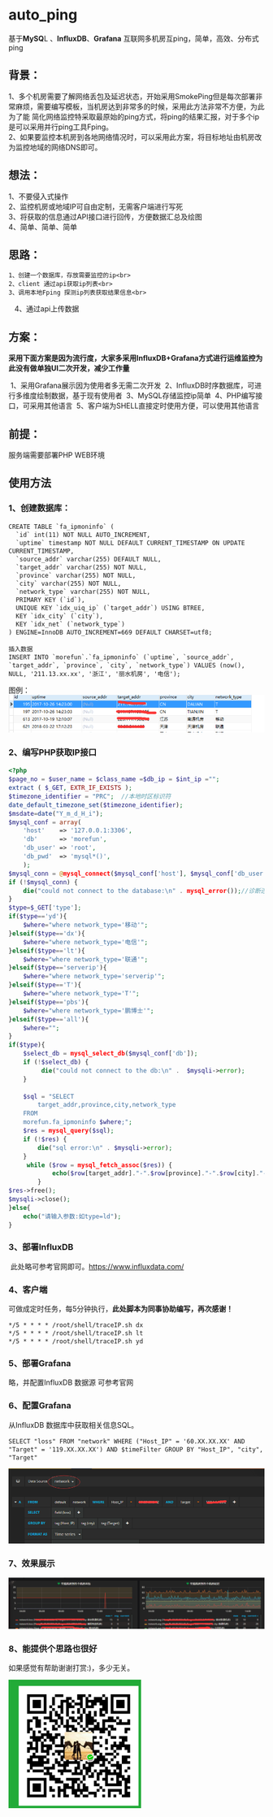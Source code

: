 # auto_ping
基于**MySQ**L 、**InfluxDB**、**Grafana** 互联网多机房互ping，简单，高效、分布式ping

## 背景：
  1、多个机房需要了解网络丢包及延迟状态，开始采用SmokePing但是每次部署非常麻烦，需要编写模板，当机房达到非常多的时候，采用此方法非常不方便，为此为了能
简化网络监控特采取最原始的ping方式，将ping的结果汇报，对于多个ip是可以采用并行ping工具Fping。<br>
  2、如果要监控本机房到各地网络情况时，可以采用此方案，将目标地址由机房改为监控地域的网络DNS即可。<br>
  
## 想法：
  1、不要侵入式操作<br>
  2、监控机房或地域IP可自由定制，无需客户端进行写死<br>
  3、将获取的信息通过API接口进行回传，方便数据汇总及绘图<br>
  4、简单、简单、简单<br>
  
## 思路：
    1、创建一个数据库，存放需要监控的ip<br>
    2、client 通过api获取ip列表<br>
    3、调用本地Fping 探测ip列表获取结果信息<br>
    4、通过api上传数据<br>


## 方案：
**采用下面方案是因为流行度，大家多采用InfluxDB+Grafana方式进行运维监控为此没有做单独UI二次开发，减少工作量**

  1、采用Grafana展示因为使用者多无需二次开发
  2、InfluxDB时序数据库，可进行多维度绘制数据，基于现有使用者
  3、MySQL存储监控ip简单
  4、PHP编写接口，可采用其他语言
  5、客户端为SHELL直接定时使用方便，可以使用其他语言

## 前提：
  服务端需要部署PHP WEB环境

## 使用方法

### 1、创建数据库：
``` MySQL
CREATE TABLE `fa_ipmoninfo` (
  `id` int(11) NOT NULL AUTO_INCREMENT,
  `uptime` timestamp NOT NULL DEFAULT CURRENT_TIMESTAMP ON UPDATE CURRENT_TIMESTAMP,
  `source_addr` varchar(255) DEFAULT NULL,
  `target_addr` varchar(255) NOT NULL,
  `province` varchar(255) NOT NULL,
  `city` varchar(255) NOT NULL,
  `network_type` varchar(255) NOT NULL,
  PRIMARY KEY (`id`),
  UNIQUE KEY `idx_uiq_ip` (`target_addr`) USING BTREE,
  KEY `idx_city` (`city`),
  KEY `idx_net` (`network_type`)
) ENGINE=InnoDB AUTO_INCREMENT=669 DEFAULT CHARSET=utf8;

插入数据
INSERT INTO `morefun`.`fa_ipmoninfo` (`uptime`, `source_addr`, `target_addr`, `province`, `city`, `network_type`) VALUES (now(), NULL, '211.13.xx.xx', '浙江', '丽水机房', '电信');

```
图例：
![ip数据信息](https://github.com/kevin6386/auto_ping/blob/master/ip%E6%95%B0%E6%8D%AE%E4%BF%A1%E6%81%AF.png)

### 2、编写PHP获取IP接口
```PHP
<?php
$page_no = $user_name = $class_name =$db_ip = $int_ip ="";
extract ( $_GET, EXTR_IF_EXISTS );
$timezone_identifier = "PRC";  //本地时区标识符
date_default_timezone_set($timezone_identifier);
$msdate=date("Y_m_d_H_i");
$mysql_conf = array(
    'host'    => '127.0.0.1:3306', 
    'db'      => 'morefun', 
    'db_user' => 'root', 
    'db_pwd'  => 'mysql*()', 
    );
$mysql_conn = @mysql_connect($mysql_conf['host'], $mysql_conf['db_user'], $mysql_conf['db_pwd']);
if (!$mysql_conn) {
    die("could not connect to the database:\n" . mysql_error());//诊断连接错误
}
$type=$_GET['type'];
if($type=='yd'){
	$where="where network_type='移动'";
}elseif($type=='dx'){
	$where="where network_type='电信'";
}elseif($type=='lt'){
	$where="where network_type='联通'";
}elseif($type=='serverip'){
	$where="where network_type='serverip'";
}elseif($type=='T'){
	$where="where network_type='T'";
}elseif($type=='pbs'){
	$where="where network_type='鹏博士'";
}elseif($type=='all'){
	$where="";
}
if($type){
	$select_db = mysql_select_db($mysql_conf['db']);
	if (!$select_db) {
		 die("could not connect to the db:\n" .  $mysqli->error);
	}
	
	$sql = "SELECT
		target_addr,province,city,network_type
	FROM
	morefun.fa_ipmoninfo $where;";
	$res = mysql_query($sql);
	if (!$res) {
		die("sql error:\n" . $mysqli->error);
	}
	 while ($row = mysql_fetch_assoc($res)) {
			echo($row[target_addr]."-".$row[province]."-".$row[city]."-".$row[network_type])."\n\r";
		}
$res->free();
$mysqli->close();
}else{
	echo("请输入参数:如type=ld");
}
```
### 3、部署InfluxDB
  此处略可参考官网即可。https://www.influxdata.com/

### 4、客户端
可做成定时任务，每5分钟执行，**此处脚本为同事协助编写，再次感谢！**
```
*/5 * * * * /root/shell/traceIP.sh dx
*/5 * * * * /root/shell/traceIP.sh lt
*/5 * * * * /root/shell/traceIP.sh yd
```
### 5、部署Grafana 

略，并配置InfluxDB 数据源 可参考官网

### 6、配置Grafana
从InfluxDB 数据库中获取相关信息SQL。
```MySQL
SELECT "loss" FROM "network" WHERE ("Host_IP" = '60.XX.XX.XX' AND "Target" = '119.XX.XX.XX') AND $timeFilter GROUP BY "Host_IP", "city", "Target"
```

![网络展示](https://github.com/kevin6386/auto_ping/blob/master/%E7%BD%91%E7%BB%9C%E5%B1%95%E7%A4%BA.png)

### 7、效果展示
![效果展示](https://github.com/kevin6386/auto_ping/blob/master/%E5%B1%95%E7%A4%BA2.png)

### 8、能提供个思路也很好

如果感觉有帮助谢谢打赏:)，多少无关。

![微信](https://github.com/kevin6386/auto_ping/blob/master/weixin.png)
